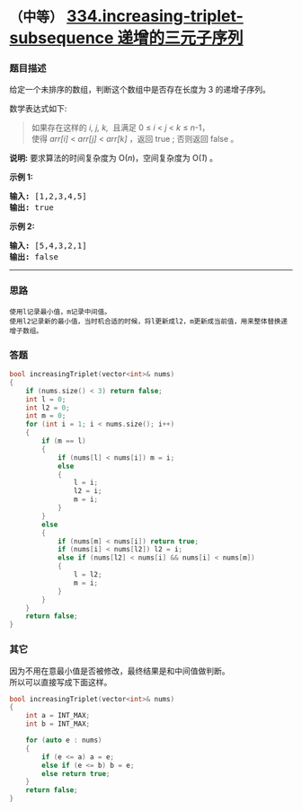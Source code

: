 # `（中等）` [334.increasing-triplet-subsequence 递增的三元子序列](https://leetcode-cn.com/problems/increasing-triplet-subsequence/)

### 题目描述
<p>给定一个未排序的数组，判断这个数组中是否存在长度为 3 的递增子序列。</p>

<p>数学表达式如下:</p>

<blockquote>如果存在这样的&nbsp;<em>i, j, k,&nbsp;</em>&nbsp;且满足&nbsp;0 ≤ <em>i</em> &lt; <em>j</em> &lt; <em>k</em> ≤ <em>n</em>-1，<br>
使得&nbsp;<em>arr[i]</em> &lt; <em>arr[j]</em> &lt; <em>arr[k] </em>，返回 true ;&nbsp;否则返回 false 。</blockquote>

<p><strong>说明:</strong> 要求算法的时间复杂度为 O(<em>n</em>)，空间复杂度为 O(<em>1</em>) 。</p>

<p><strong>示例 1:</strong></p>

<pre><strong>输入: </strong>[1,2,3,4,5]
<strong>输出: </strong>true
</pre>

<p><strong>示例 2:</strong></p>

<pre><strong>输入: </strong>[5,4,3,2,1]
<strong>输出: </strong>false</pre>


---
### 思路
```
使用l记录最小值，m记录中间值。  
使用l2记录新的最小值，当时机合适的时候，将l更新成l2，m更新成当前值，用来整体替换递增子数组。
```

### 答题
``` C++
bool increasingTriplet(vector<int>& nums)
{
	if (nums.size() < 3) return false;
	int l = 0;
	int l2 = 0;
	int m = 0;
	for (int i = 1; i < nums.size(); i++)
	{
		if (m == l)
		{
			if (nums[l] < nums[i]) m = i;
			else
			{
				l = i;
				l2 = i;
				m = i;
			}
		}
		else
		{
			if (nums[m] < nums[i]) return true;
			if (nums[i] < nums[l2]) l2 = i;
			else if (nums[l2] < nums[i] && nums[i] < nums[m])
			{
				l = l2;
				m = i;
			}
		}
	}
	return false;
}
```

### 其它
因为不用在意最小值是否被修改，最终结果是和中间值做判断。   
所以可以直接写成下面这样。
``` C++
bool increasingTriplet(vector<int>& nums) 
{
	int a = INT_MAX;
	int b = INT_MAX;

	for (auto e : nums) 
	{
		if (e <= a) a = e;
		else if (e <= b) b = e;
		else return true;
	}
	return false;
}
```

